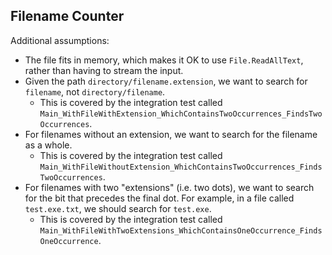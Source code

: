 Filename Counter
----------------

Additional assumptions:

* The file fits in memory, which makes it OK to use `File.ReadAllText`, rather than having to stream the input.
* Given the path `directory/filename.extension`, we want to search for `filename`, not `directory/filename`.
	* This is covered by the integration test called `Main_WithFileWithExtension_WhichContainsTwoOccurrences_FindsTwoOccurrences`.
* For filenames without an extension, we want to search for the filename as a whole.
	* This is covered by the integration test called `Main_WithFileWithoutExtension_WhichContainsTwoOccurrences_FindsTwoOccurrences`.
* For filenames with two "extensions" (i.e. two dots), we want to search for the bit that precedes the final dot. For example, in a file called `test.exe.txt`, we should search for `test.exe`. 
	* This is covered by the integration test called `Main_WithFileWithTwoExtensions_WhichContainsOneOccurrence_FindsOneOccurrence`.

